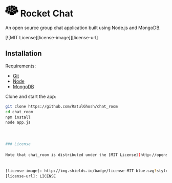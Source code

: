 # <img src="https://raw.githubusercontent.com/RatulGhosh/chat_room/master/images/icon.jpg" width="40" /> Rocket Chat

An open source group chat application built using  Node.js and MongoDB. 

[![MIT License][license-image]][license-url]

## Installation

Requirements:

* [Git](http://git-scm.com/book/en/v2/Getting-Started-Installing-Git)
* [Node](nodejs.org)
* [MongoDB](https://www.mongodb.org)

Clone and start the app:

```sh
git clone https://github.com/RatulGhosh/chat_room
cd chat_room
npm install
node app.js



### License

Note that chat_room is distributed under the [MIT License](http://opensource.org/licenses/MIT).


[license-image]: http://img.shields.io/badge/license-MIT-blue.svg?style=flat
[license-url]: LICENSE

